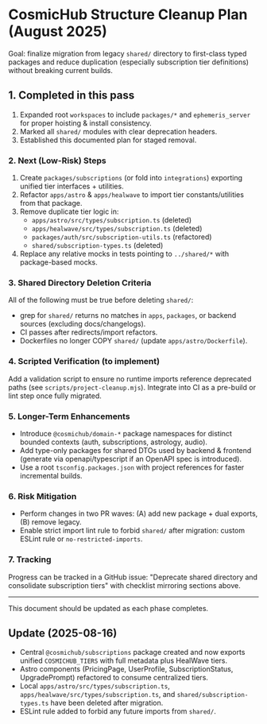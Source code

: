 # CosmicHub Structure Cleanup Plan (August 2025)

Goal: finalize migration from legacy `shared/` directory to first-class typed packages and reduce duplication (especially subscription tier definitions) without breaking current builds.

## 1. Completed in this pass

1. Expanded root `workspaces` to include `packages/*` and `ephemeris_server` for proper hoisting & install consistency.
2. Marked all `shared/` modules with clear deprecation headers.
3. Established this documented plan for staged removal.

### 2. Next (Low-Risk) Steps

1. Create `packages/subscriptions` (or fold into `integrations`) exporting unified tier interfaces + utilities.
2. Refactor `apps/astro` & `apps/healwave` to import tier constants/utilities from that package.
3. Remove duplicate tier logic in:
   - `apps/astro/src/types/subscription.ts` (deleted)
   - `apps/healwave/src/types/subscription.ts` (deleted)
   - `packages/auth/src/subscription-utils.ts` (refactored)
   - `shared/subscription-types.ts` (deleted)
4. Replace any relative mocks in tests pointing to `../shared/*` with package-based mocks.

### 3. Shared Directory Deletion Criteria

All of the following must be true before deleting `shared/`:

- grep for `shared/` returns no matches in `apps`, `packages`, or backend sources (excluding docs/changelogs).
- CI passes after redirects/import refactors.
- Dockerfiles no longer COPY `shared/` (update `apps/astro/Dockerfile`).

### 4. Scripted Verification (to implement)

Add a validation script to ensure no runtime imports reference deprecated paths (see `scripts/project-cleanup.mjs`). Integrate into CI as a pre-build or lint step once fully migrated.

### 5. Longer-Term Enhancements

- Introduce `@cosmichub/domain-*` package namespaces for distinct bounded contexts (auth, subscriptions, astrology, audio).
- Add type-only packages for shared DTOs used by backend & frontend (generate via openapi/typescript if an OpenAPI spec is introduced).
- Use a root `tsconfig.packages.json` with project references for faster incremental builds.

### 6. Risk Mitigation

- Perform changes in two PR waves: (A) add new package + dual exports, (B) remove legacy.
- Enable strict import lint rule to forbid `shared/` after migration: custom ESLint rule or `no-restricted-imports`.

### 7. Tracking

Progress can be tracked in a GitHub issue: "Deprecate shared directory and consolidate subscription tiers" with checklist mirroring sections above.

---
This document should be updated as each phase completes.

## Update (2025-08-16)

- Central `@cosmichub/subscriptions` package created and now exports unified `COSMICHUB_TIERS` with full metadata plus HealWave tiers.
- Astro components (PricingPage, UserProfile, SubscriptionStatus, UpgradePrompt) refactored to consume centralized tiers.
- Local `apps/astro/src/types/subscription.ts`, `apps/healwave/src/types/subscription.ts`, and `shared/subscription-types.ts` have been deleted after migration.
- ESLint rule added to forbid any future imports from `shared/`.
